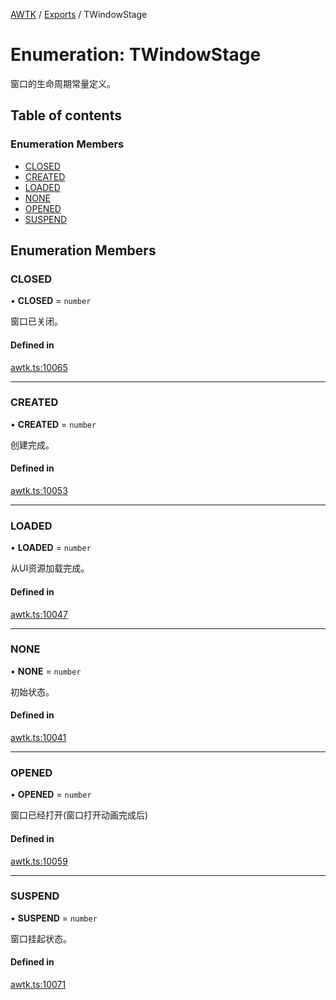 [AWTK](../README.md) / [Exports](../modules.md) / TWindowStage

# Enumeration: TWindowStage

窗口的生命周期常量定义。

## Table of contents

### Enumeration Members

- [CLOSED](TWindowStage.md#closed)
- [CREATED](TWindowStage.md#created)
- [LOADED](TWindowStage.md#loaded)
- [NONE](TWindowStage.md#none)
- [OPENED](TWindowStage.md#opened)
- [SUSPEND](TWindowStage.md#suspend)

## Enumeration Members

### CLOSED

• **CLOSED** = `number`

窗口已关闭。

#### Defined in

[awtk.ts:10065](https://github.com/zlgopen/awtk-binding/blob/5d7e9b70/tools/code_gen/js/output/awtk.ts#L10065)

___

### CREATED

• **CREATED** = `number`

创建完成。

#### Defined in

[awtk.ts:10053](https://github.com/zlgopen/awtk-binding/blob/5d7e9b70/tools/code_gen/js/output/awtk.ts#L10053)

___

### LOADED

• **LOADED** = `number`

从UI资源加载完成。

#### Defined in

[awtk.ts:10047](https://github.com/zlgopen/awtk-binding/blob/5d7e9b70/tools/code_gen/js/output/awtk.ts#L10047)

___

### NONE

• **NONE** = `number`

初始状态。

#### Defined in

[awtk.ts:10041](https://github.com/zlgopen/awtk-binding/blob/5d7e9b70/tools/code_gen/js/output/awtk.ts#L10041)

___

### OPENED

• **OPENED** = `number`

窗口已经打开(窗口打开动画完成后)

#### Defined in

[awtk.ts:10059](https://github.com/zlgopen/awtk-binding/blob/5d7e9b70/tools/code_gen/js/output/awtk.ts#L10059)

___

### SUSPEND

• **SUSPEND** = `number`

窗口挂起状态。

#### Defined in

[awtk.ts:10071](https://github.com/zlgopen/awtk-binding/blob/5d7e9b70/tools/code_gen/js/output/awtk.ts#L10071)
